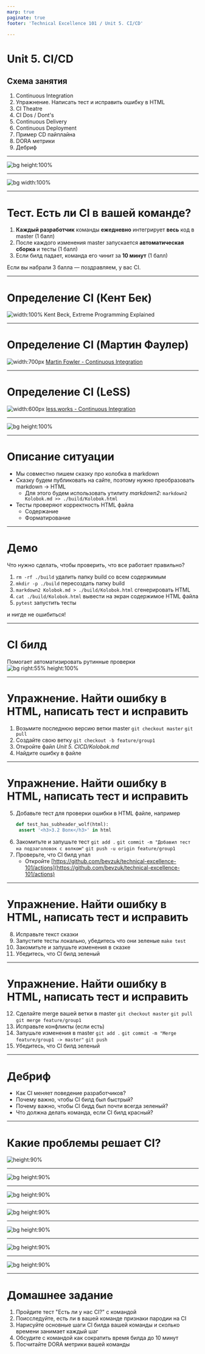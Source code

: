 ```yaml
---
marp: true
paginate: true
footer: 'Technical Excellence 101 / Unit 5. CI/CD'

---
```

# Unit 5. CI/CD
## Схема занятия
1. Continuous Integration
2. Упражнение. Написать тест и исправить ошибку в HTML
3. CI Theatre
4. CI Dos / Dont's
5. Continuous Delivery
6. Continuous Deployment
7. Пример CD пайплайна
8. DORA метрики
9. Дебриф

---
![bg height:100%](Images/Work%20without%20CI.jpg)

---
![bg width:100%](Images/Seldom%20integration.png)

---
# Тест. Есть ли CI в вашей команде?
1. **Каждый разработчик** команды **ежедневно** интегрирует **весь** код в master (1 балл)
2. После каждого изменения master запускается **автоматическая сборка** и тесты (1 балл)
3. Если билд падает, команда его чинит за **10 минут** (1 балл)

Если вы набрали 3 балла — поздравляем, у вас CI.

---
# Определение CI (Кент Бек)
![width:100%](Images/CI%20-%20Kent%20Keck.png)
Kent Beck, Extreme Programming Explained

---
# Определение CI (Мартин Фаулер)
![width:700px](Images/CI%20-%20Martin%20Fowler.png)
[Martin Fowler - Continuous Integration](https://martinfowler.com/articles/continuousIntegration.html)

---
# Определение CI (LeSS)
![width:600px](Images/CI%20-%20LeSS.png)
[less.works - Continuous Integration](https://less.works/less/technical-excellence/continuous-integration.html)

---
![bg height:100%](Images/Work%20with%20CI.jpg)


---
# Описание ситуации
* Мы совместно пишем сказку про колобка в markdown
* Сказку будем публиковать на сайте, поэтому нужно преобразовать markdown -> HTML
  * Для этого будем использовать утилиту *markdown2*:
    ```markdown2 Kolobok.md >> ./build/Kolobok.html```
* Тесты проверяют корректность HTML файла 
  * Содержание
  * Форматирование

---
# Демо
 Что нужно сделать, чтобы проверить, что все работает правильно?
 1. ```rm -rf ./build``` удалить папку build со всем содержимым
 2. ```mkdir -p ./build``` пересоздать папку build
 3. ```markdown2 Kolobok.md > ./build/Kolobok.html``` сгенерировать HTML
 4. ```cat ./build/Kolobok.html``` вывести на экран содержимое HTML файла
 5. ```pytest``` запустить тесты

и нигде не ошибиться!

---
# CI билд
Помогает автоматизировать рутинные проверки
![bg right:55% height:100%](Images/CI%20build.png)


---
<!-- _class: invert -->
# Упражнение. Найти ошибку в HTML, написать тест и исправить
1. Возьмите последнюю версию ветки master
   ```git checkout master```
   ```git pull```
2. Создайте свою ветку
   ```git checkout -b feature/group1```
3. Откройте файл *Unit 5. CICD/Kolobok.md*
4. Найдите ошибку в файле

---
<!-- _class: invert -->
# Упражнение. Найти ошибку в HTML, написать тест и исправить

5. Добавьте тест для проверки ошибки в HTML файле, например
   ```python
   def test_has_subheader_wolf(html):
    assert '<h3>3.2 Волк</h3>' in html
   ```
6. Закомитьте и запушьте тест
   ```git add .```
   ```git commit -m "Добавил тест на подзаголовок с волком"```
   ```git push -u origin feature/group1```
7. Проверьте, что CI билд упал
   * Откройте [https://github.com/bevzuk/technical-excellence-101/actions](https://github.com/bevzuk/technical-excellence-101/actions)

---
<!-- _class: invert -->
# Упражнение. Найти ошибку в HTML, написать тест и исправить
8. Исправьте текст сказки
9. Запустите тесты локально, убедитесь что они зеленые
   ```make test```
10. Закомитьте и запушьте изменения в сказке
11. Убедитесь, что CI билд зеленый

---
<!-- _class: invert -->
# Упражнение. Найти ошибку в HTML, написать тест и исправить
12. Сделайте merge вашей ветки в master
    ```git checkout master```
    ```git pull```
    ```git merge feature/group1```
13. Исправьте конфликты (если есть)
14. Запушьте изменения в master
   ```git add .```
   ```git commit -m "Merge feature/group1 -> master"```
   ```git push```
15. Убедитесь, что CI билд зеленый

---
# Дебриф
* Как CI меняет поведение разработчиков?
* Почему важно, чтобы CI билд был быстрый?
* Почему важно, чтобы CI бидд был почти всегда зеленый?
* Что должна делать команда, если CI билд красный?
---
# Какие проблемы решает CI?
![height:90%](Images/CI%20solutions.png)

---
![bg height:90%](Images/CI%20theatre.png)

---
![bg height:90%](Images/CI%20Do.png)

---
![bg height:90%](Images/CI%20Dont.png)

---
![bg height:90%](Images/CD.png)

---
![bg height:90%](Images/CD%20pipeline.png)

---
![bg height:90%](Images/DORA%20metrics.png)

---
# Домашнее задание
1. Пройдите тест "Есть ли у нас CI?" с командой
2. Поисследуйте, есть ли в вашей команде признаки пародии на CI
3. Нарисуйте основные шаги CI билда вашей команды и сколько времени занимает каждый шаг
4. Обсудите с командой как сократить время билда до 10 минут
5. Посчитайте DORA метрики вашей команды
  